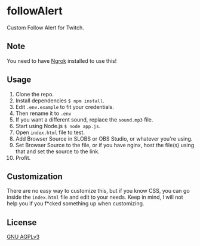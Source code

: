 # followAlert
Custom Follow Alert for Twitch.
## Note
You need to have [Ngrok](https://ngrok.com) installed to use this!
## Usage
1. Clone the repo.
2. Install dependencies `$ npm install`.
4. Edit `.env.example` to fit your credentials.
5. Then rename it to `.env`
6. If you want a different sound, replace the `sound.mp3` file.
7. Start using Node.js `$ node app.js`.
8. Open `index.html` file to test.
9. Add Browser Source in SLOBS or OBS Studio, or whatever you're using.
10. Set Browser Source to the file, or if you have nginx, host the file(s) using that and set the source to the link.
11. Profit.
## Customization
There are no easy way to customize this, but if you know CSS, you can go inside the `index.html` file and edit to your needs.
Keep in mind, I will not help you if you f\*cked something up when customizing.
## License
[GNU AGPLv3](https://choosealicense.com/licenses/agpl-3.0/)
